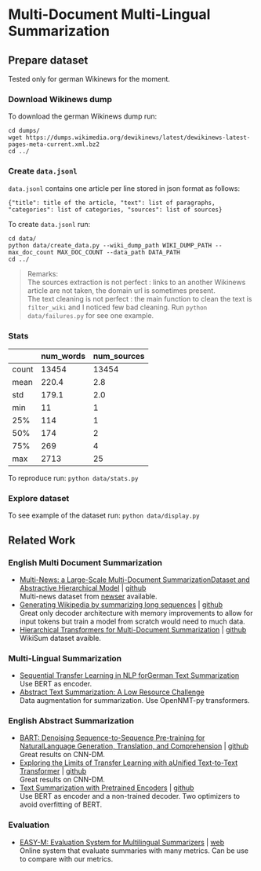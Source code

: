 # Multi-Document Multi-Lingual Summarization

## Prepare dataset

Tested only for german Wikinews for the moment.

### Download Wikinews dump

To download the german Wikinews dump run:

```
cd dumps/
wget https://dumps.wikimedia.org/dewikinews/latest/dewikinews-latest-pages-meta-current.xml.bz2
cd ../
```

### Create ``data.jsonl``

``data.jsonl`` contains one article per line stored in json format as follows:

```
{"title": title of the article, "text": list of paragraphs, "categories": list of categories, "sources": list of sources}
```

To create ``data.jsonl`` run:

```
cd data/
python data/create_data.py --wiki_dump_path WIKI_DUMP_PATH --max_doc_count MAX_DOC_COUNT --data_path DATA_PATH
cd ../
```

> Remarks: \
> The sources extraction is not perfect : links to an another Wikinews article are not taken, the domain url is sometimes present.\
> The text cleaning is not perfect : the main function to clean the text is ``filter_wiki`` and I noticed few bad cleaning. Run ``python data/failures.py`` for see one example.

### Stats

|      |    num_words |  num_sources |
| ---- | ------------ | ------------ |
|count | 13454 | 13454 |
|mean  |   220.4 |     2.8 |
|std   |   179.1 |     2.0 |
|min   |    11 |     1 |
|25%   |   114 |     1 |
|50%   |   174 |     2 |
|75%   |   269 |     4 |
|max   |  2713 |    25 |

To reproduce run: ``python data/stats.py``

### Explore dataset 

To see example of the dataset run: ``python data/display.py``

## Related Work

### English Multi Document Summarization

* [Multi-News: a Large-Scale Multi-Document SummarizationDataset and Abstractive Hierarchical Model](https://arxiv.org/pdf/1906.01749.pdf) | [github](https://github.com/Alex-Fabbri/Multi-News)\
Multi-news dataset from [newser](https://www.newser.com/) available.
* [Generating Wikipedia by summarizing long sequences](https://arxiv.org/pdf/1801.10198.pdf) | [github](https://github.com/tensorflow/tensor2tensor/tree/5acf4a44cc2cbe91cd788734075376af0f8dd3f4/tensor2tensor/data_generators/wikisum)\
Great only decoder architecture with memory improvements to allow for input tokens but train a model from scratch would need to much data.
* [Hierarchical Transformers for Multi-Document Summarization](https://arxiv.org/pdf/1905.13164.pdf) | [github](https://github.com/nlpyang/hiersumm)\
WikiSum dataset avaible.

### Multi-Lingual Summarization

* [Sequential Transfer Learning in NLP forGerman Text Summarization](http://ceur-ws.org/Vol-2458/paper8.pdf)\
Use BERT as encoder.
* [Abstract Text Summarization: A Low Resource Challenge](https://www.aclweb.org/anthology/D19-1616.pdf)\
Data augmentation for summarization. Use OpenNMT-py transformers.

### English Abstract Summarization

* [BART: Denoising Sequence-to-Sequence Pre-training for NaturalLanguage Generation, Translation, and Comprehension](https://arxiv.org/pdf/1910.13461.pdf) | [github](https://github.com/pytorch/fairseq/blob/master/examples/bart/README.summarization.md)\
Great results on CNN-DM.
* [Exploring the Limits of Transfer Learning with aUnified Text-to-Text Transformer](https://arxiv.org/pdf/1910.10683.pdf) | [github](https://github.com/google-research/text-to-text-transfer-transformer)\
Great results on CNN-DM.
* [Text Summarization with Pretrained Encoders](https://arxiv.org/pdf/1908.08345.pdf) | [github](https://github.com/nlpyang/PreSumm)\
Use BERT as encoder and a non-trained decoder. Two optimizers to avoid overfitting of BERT.

### Evaluation

* [EASY-M: Evaluation System for Multilingual Summarizers](https://www.aclweb.org/anthology/W19-89.pdf#page=63) | [web](https://summaryevaluation.azurewebsites.net/home)\
Online system that evaluate summaries with many metrics. Can be use to compare with our metrics.
